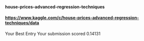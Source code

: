 #### house-prices-advanced-regression-techniques
#### https://www.kaggle.com/c/house-prices-advanced-regression-techniques/data

Your Best Entry 
Your submission scored 0.14131
